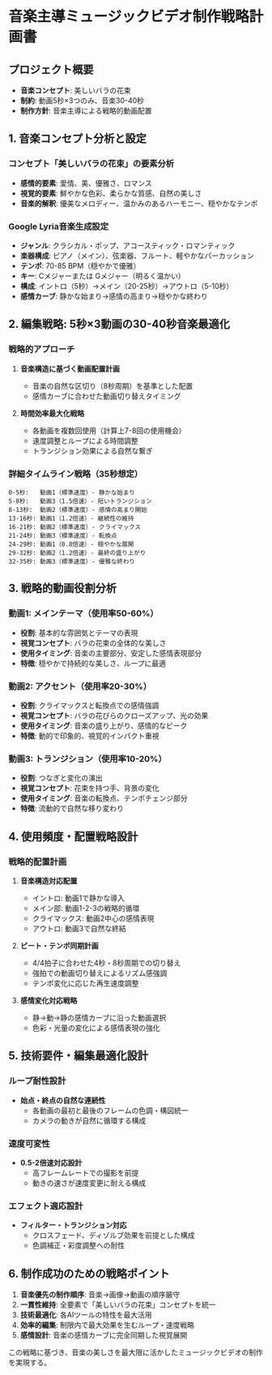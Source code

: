 # 音楽主導ミュージックビデオ制作戦略計画書

## プロジェクト概要
- **音楽コンセプト**: 美しいバラの花束
- **制約**: 動画5秒×3つのみ、音楽30-40秒
- **制作方針**: 音楽主導による戦略的動画配置

## 1. 音楽コンセプト分析と設定

### コンセプト「美しいバラの花束」の要素分析
- **感情的要素**: 愛情、美、優雅さ、ロマンス
- **視覚的要素**: 鮮やかな色彩、柔らかな質感、自然の美しさ
- **音楽的解釈**: 優美なメロディー、温かみのあるハーモニー、穏やかなテンポ

### Google Lyria音楽生成設定
- **ジャンル**: クラシカル・ポップ、アコースティック・ロマンティック
- **楽器構成**: ピアノ（メイン）、弦楽器、フルート、軽やかなパーカッション
- **テンポ**: 70-85 BPM（穏やかで優雅）
- **キー**: Cメジャーまたは Gメジャー（明るく温かい）
- **構成**: イントロ（5秒）→メイン（20-25秒）→アウトロ（5-10秒）
- **感情カーブ**: 静かな始まり→感情の高まり→穏やかな終わり

## 2. 編集戦略: 5秒×3動画の30-40秒音楽最適化

### 戦略的アプローチ
1. **音楽構造に基づく動画配置計画**
   - 音楽の自然な区切り（8秒周期）を基準とした配置
   - 感情カーブに合わせた動画切り替えタイミング

2. **時間効率最大化戦略**
   - 各動画を複数回使用（計算上7-8回の使用機会）
   - 速度調整とループによる時間調整
   - トランジション効果による自然な繋ぎ

### 詳細タイムライン戦略（35秒想定）
```
0-5秒:   動画1（標準速度）- 静かな始まり
5-8秒:   動画3（1.5倍速）- 短いトランジション  
8-13秒:  動画2（標準速度）- 感情の高まり開始
13-16秒: 動画1（1.2倍速）- 継続性の維持
16-21秒: 動画2（標準速度）- クライマックス
21-24秒: 動画3（標準速度）- 転換点
24-29秒: 動画1（0.8倍速）- 穏やかな展開
29-32秒: 動画2（1.2倍速）- 最終の盛り上がり
32-35秒: 動画3（標準速度）- 優雅な終わり
```

## 3. 戦略的動画役割分析

### 動画1: メインテーマ（使用率50-60%）
- **役割**: 基本的な雰囲気とテーマの表現
- **視覚コンセプト**: バラの花束の全体的な美しさ
- **使用タイミング**: 音楽の主要部分、安定した感情表現部分
- **特徴**: 穏やかで持続的な美しさ、ループに最適

### 動画2: アクセント（使用率20-30%）
- **役割**: クライマックスと転換点での感情強調
- **視覚コンセプト**: バラの花びらのクローズアップ、光の効果
- **使用タイミング**: 音楽の盛り上がり、感情的なピーク
- **特徴**: 動的で印象的、視覚的インパクト重視

### 動画3: トランジション（使用率10-20%）
- **役割**: つなぎと変化の演出
- **視覚コンセプト**: 花束を持つ手、背景の変化
- **使用タイミング**: 音楽の転換点、テンポチェンジ部分
- **特徴**: 流動的で自然な移り変わり

## 4. 使用頻度・配置戦略設計

### 戦略的配置計画
1. **音楽構造対応配置**
   - イントロ: 動画1で静かな導入
   - メイン部: 動画1-2-3の戦略的循環
   - クライマックス: 動画2中心の感情表現
   - アウトロ: 動画3で自然な終結

2. **ビート・テンポ同期計画**
   - 4/4拍子に合わせた4秒・8秒周期での切り替え
   - 強拍での動画切り替えによるリズム感強調
   - テンポ変化に応じた再生速度調整

3. **感情変化対応戦略**
   - 静→動→静の感情カーブに沿った動画選択
   - 色彩・光量の変化による感情表現の強化

## 5. 技術要件・編集最適化設計

### ループ耐性設計
- **始点・終点の自然な連続性**
  - 各動画の最初と最後のフレームの色調・構図統一
  - カメラの動きが自然に循環する構成

### 速度可変性
- **0.5-2倍速対応設計**
  - 高フレームレートでの撮影を前提
  - 動きの速さが速度変更に耐える構成

### エフェクト適応設計
- **フィルター・トランジション対応**
  - クロスフェード、ディゾルブ効果を前提とした構成
  - 色調補正・彩度調整への耐性

## 6. 制作成功のための戦略ポイント

1. **音楽優先の制作順序**: 音楽→画像→動画の順序厳守
2. **一貫性維持**: 全要素で「美しいバラの花束」コンセプトを統一
3. **技術最適化**: 各AIツールの特性を最大活用
4. **効率的編集**: 制限内で最大効果を生むループ・速度戦略
5. **感情設計**: 音楽の感情カーブに完全同期した視覚展開

この戦略に基づき、音楽の美しさを最大限に活かしたミュージックビデオの制作を実現する。